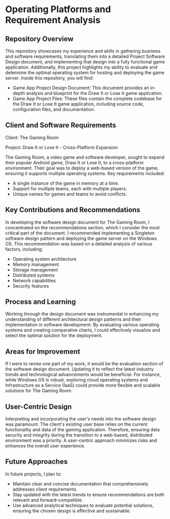 # Operating Platforms and Requirement Analysis

## Repository Overview
This repository showcases my experience and skills in gathering business and software requirements, translating them into a detailed Project Software Design document, and implementing that design into a fully functional game application. Additionally, this project highlights my ability to evaluate and determine the optimal operating system for hosting and deploying the game server. Inside this repository, you will find:
* Game App Project Design Document: This document provides an in-depth analysis and blueprint for the Draw It or Lose It game application.
* Game App Project Files: These files contain the complete codebase for the Draw It or Lose It game application, including source code, configuration files, and documentation.

## Client and Software Requirements
Client: The Gaming Room

Project: Draw It or Lose It - Cross-Platform Expansion

The Gaming Room, a video game and software developer, sought to expand their popular Android game, Draw It or Lose It, to a cross-platform environment. Their goal was to deploy a web-based version of the game, ensuring it supports multiple operating systems. Key requirements included:

* A single instance of the game in memory at a time.
* Support for multiple teams, each with multiple players.
* Unique names for games and teams to avoid conflicts.

## Key Contributions and Recommendations

In developing the software design document for The Gaming Room, I concentrated on the recommendations section, which I consider the most critical part of the document. I recommended implementing a Singleton software design pattern and deploying the game server on the Windows OS. This recommendation was based on a detailed analysis of various factors, including:

* Operating system architecture
* Memory management
* Storage management
* Distributed systems
* Network capabilities
* Security features

## Process and Learning

Working through the design document was instrumental in enhancing my understanding of different architectural design patterns and their implementation in software development. By evaluating various operating systems and creating comparative charts, I could effectively visualize and select the optimal solution for the deployment.

## Areas for Improvement

If I were to revise one part of my work, it would be the evaluation section of the software design document. Updating it to reflect the latest industry trends and technological advancements would be beneficial. For instance, while Windows OS is robust, exploring cloud operating systems and Infrastructure as a Service (IaaS) could provide more flexible and scalable solutions for The Gaming Room.

## User-Centric Design

Interpreting and incorporating the user's needs into the software design was paramount. The client's existing user base relies on the current functionality and data of the gaming application. Therefore, ensuring data security and integrity during the transition to a web-based, distributed environment was a priority. A user-centric approach minimizes risks and enhances the overall user experience.

## Future Approaches
In future projects, I plan to:

* Maintain clear and concise documentation that comprehensively addresses client requirements.
* Stay updated with the latest trends to ensure recommendations are both relevant and forward-compatible.
* Use advanced analytical techniques to evaluate potential solutions, ensuring the chosen design is effective and sustainable.
